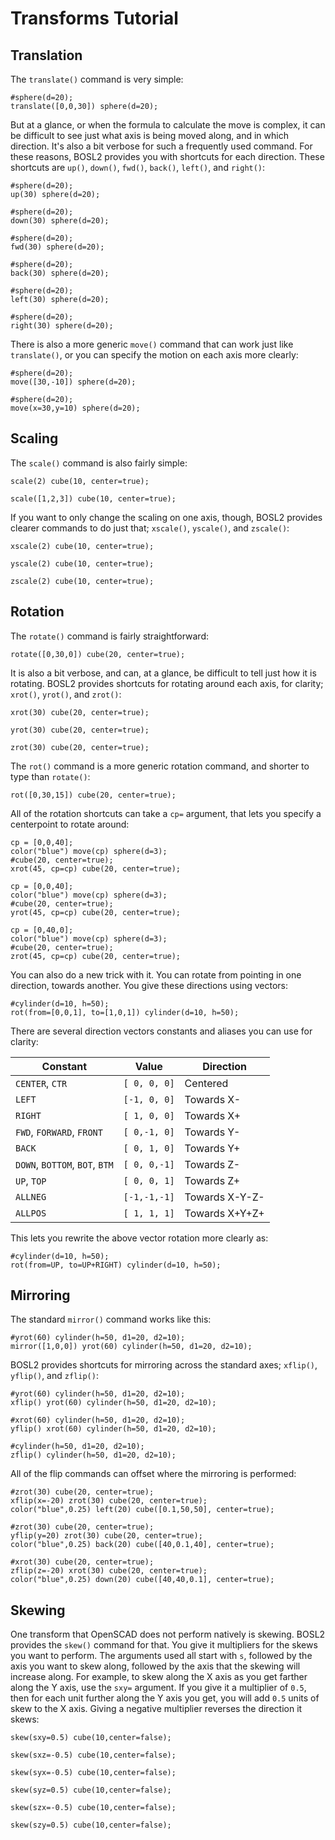 # Transforms Tutorial

<!-- TOC -->

## Translation
The `translate()` command is very simple:
```openscad
#sphere(d=20);
translate([0,0,30]) sphere(d=20);
```

But at a glance, or when the formula to calculate the move is complex, it can be difficult to see
just what axis is being moved along, and in which direction.  It's also a bit verbose for such a
frequently used command.  For these reasons, BOSL2 provides you with shortcuts for each direction.
These shortcuts are `up()`, `down()`, `fwd()`, `back()`, `left()`, and `right()`:
```openscad
#sphere(d=20);
up(30) sphere(d=20);
```

```openscad
#sphere(d=20);
down(30) sphere(d=20);
```

```openscad
#sphere(d=20);
fwd(30) sphere(d=20);
```

```openscad
#sphere(d=20);
back(30) sphere(d=20);
```

```openscad
#sphere(d=20);
left(30) sphere(d=20);
```

```openscad
#sphere(d=20);
right(30) sphere(d=20);
```

There is also a more generic `move()` command that can work just like `translate()`, or you can
specify the motion on each axis more clearly:
```openscad
#sphere(d=20);
move([30,-10]) sphere(d=20);
```

```openscad
#sphere(d=20);
move(x=30,y=10) sphere(d=20);
```


## Scaling
The `scale()` command is also fairly simple:
```openscad
scale(2) cube(10, center=true);
```

```openscad
scale([1,2,3]) cube(10, center=true);
```

If you want to only change the scaling on one axis, though, BOSL2 provides clearer
commands to do just that; `xscale()`, `yscale()`, and `zscale()`:
```openscad
xscale(2) cube(10, center=true);
```
```openscad
yscale(2) cube(10, center=true);
```
```openscad
zscale(2) cube(10, center=true);
```


## Rotation
The `rotate()` command is fairly straightforward:
```openscad
rotate([0,30,0]) cube(20, center=true);
```

It is also a bit verbose, and can, at a glance, be difficult to tell just how it is rotating.
BOSL2 provides shortcuts for rotating around each axis, for clarity; `xrot()`, `yrot()`, and `zrot()`:
```openscad
xrot(30) cube(20, center=true);
```

```openscad
yrot(30) cube(20, center=true);
```

```openscad
zrot(30) cube(20, center=true);
```

The `rot()` command is a more generic rotation command, and shorter to type than `rotate()`:
```openscad
rot([0,30,15]) cube(20, center=true);
```

All of the rotation shortcuts can take a `cp=` argument, that lets you specify a
centerpoint to rotate around:
```openscad
cp = [0,0,40];
color("blue") move(cp) sphere(d=3);
#cube(20, center=true);
xrot(45, cp=cp) cube(20, center=true);
```

```openscad
cp = [0,0,40];
color("blue") move(cp) sphere(d=3);
#cube(20, center=true);
yrot(45, cp=cp) cube(20, center=true);
```

```openscad
cp = [0,40,0];
color("blue") move(cp) sphere(d=3);
#cube(20, center=true);
zrot(45, cp=cp) cube(20, center=true);
```

You can also do a new trick with it.  You can rotate from pointing in one direction, towards another.
You give these directions using vectors:
```openscad
#cylinder(d=10, h=50);
rot(from=[0,0,1], to=[1,0,1]) cylinder(d=10, h=50);
```

There are several direction vectors constants and aliases you can use for clarity:

Constant                       | Value        | Direction
------------------------------ | ------------ | --------------
`CENTER`, `CTR`                | `[ 0, 0, 0]` | Centered
`LEFT`                         | `[-1, 0, 0]` | Towards X-
`RIGHT`                        | `[ 1, 0, 0]` | Towards X+
`FWD`, `FORWARD`, `FRONT`      | `[ 0,-1, 0]` | Towards Y-
`BACK`                         | `[ 0, 1, 0]` | Towards Y+
`DOWN`, `BOTTOM`, `BOT`, `BTM` | `[ 0, 0,-1]` | Towards Z-
`UP`, `TOP`                    | `[ 0, 0, 1]` | Towards Z+
`ALLNEG`                       | `[-1,-1,-1]` | Towards X-Y-Z-
`ALLPOS`                       | `[ 1, 1, 1]` | Towards X+Y+Z+

This lets you rewrite the above vector rotation more clearly as:
```openscad
#cylinder(d=10, h=50);
rot(from=UP, to=UP+RIGHT) cylinder(d=10, h=50);
```


## Mirroring
The standard `mirror()` command works like this:
```openscad
#yrot(60) cylinder(h=50, d1=20, d2=10);
mirror([1,0,0]) yrot(60) cylinder(h=50, d1=20, d2=10);
```

BOSL2 provides shortcuts for mirroring across the standard axes; `xflip()`, `yflip()`, and `zflip()`:
```openscad
#yrot(60) cylinder(h=50, d1=20, d2=10);
xflip() yrot(60) cylinder(h=50, d1=20, d2=10);
```

```openscad
#xrot(60) cylinder(h=50, d1=20, d2=10);
yflip() xrot(60) cylinder(h=50, d1=20, d2=10);
```

```openscad
#cylinder(h=50, d1=20, d2=10);
zflip() cylinder(h=50, d1=20, d2=10);
```

All of the flip commands can offset where the mirroring is performed:
```openscad
#zrot(30) cube(20, center=true);
xflip(x=-20) zrot(30) cube(20, center=true);
color("blue",0.25) left(20) cube([0.1,50,50], center=true);
```

```openscad
#zrot(30) cube(20, center=true);
yflip(y=20) zrot(30) cube(20, center=true);
color("blue",0.25) back(20) cube([40,0.1,40], center=true);
```

```openscad
#xrot(30) cube(20, center=true);
zflip(z=-20) xrot(30) cube(20, center=true);
color("blue",0.25) down(20) cube([40,40,0.1], center=true);
```


## Skewing
One transform that OpenSCAD does not perform natively is skewing.
BOSL2 provides the `skew()` command for that.  You give it multipliers
for the skews you want to perform.  The arguments used all start with `s`,
followed by the axis you want to skew along, followed by the axis that
the skewing will increase along.  For example, to skew along the X axis as
you get farther along the Y axis, use the `sxy=` argument.  If you give it
a multiplier of `0.5`, then for each unit further along the Y axis you get,
you will add `0.5` units of skew to the X axis.  Giving a negative multiplier
reverses the direction it skews:
```openscad
skew(sxy=0.5) cube(10,center=false);
```

```openscad
skew(sxz=-0.5) cube(10,center=false);
```

```openscad
skew(syx=-0.5) cube(10,center=false);
```

```openscad
skew(syz=0.5) cube(10,center=false);
```

```openscad
skew(szx=-0.5) cube(10,center=false);
```

```openscad
skew(szy=0.5) cube(10,center=false);
```


